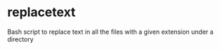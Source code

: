 # replacetext
Bash script to replace text in all the files with a given extension under a directory
